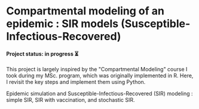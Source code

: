 # Compartmental modeling of an epidemic : SIR models (Susceptible-Infectious-Recovered)
#### Project status: in progress ⏳


This project is largely inspired by the "Compartmental Modeling" course I took during my MSc. program, which was originally implemented in R. Here, I revisit the key steps and implement them using Python.

Epidemic simulation and Susceptible-Infectious-Recovered (SIR) modeling : simple SIR, SIR with vaccination, and stochastic SIR.
